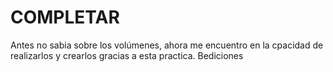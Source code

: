 # COMPLETAR  
Antes no sabia sobre los volúmenes, ahora me encuentro en la cpacidad de realizarlos y crearlos gracias a esta practica. Bediciones


